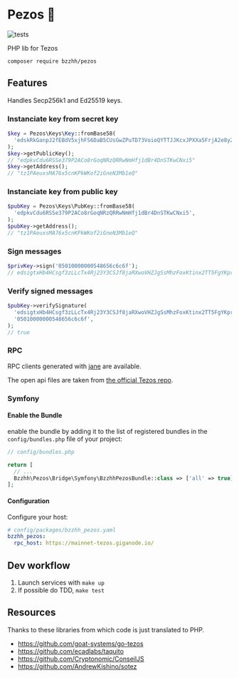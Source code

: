 # Pezos 🌮

![tests](https://github.com/catsoap/pezos/workflows/tests/badge.svg)

PHP lib for Tezos

`composer require bzzhh/pezos`

## Features

Handles Secp256k1 and Ed25519 keys.

### Instanciate key from secret key

```php
$key = Pezos\Keys\Key::fromBase58(
  'edskRkGanpJ2fEBdV5xjhFS6DaB5CUsGwZPuTD73VoioQYTTJJKcxJPXXa5FrjA2e8y2LKqwdXNqB9WB4yAQG3gaQTnp15LwDu',
);
$key->getPublicKey();
// "edpkvCdu6RSSe379P2ACo8rGoqNRzQRRwNmHfj1dBr4DnSTKwCNxi5"
$key->getAddress();
// "tz1PAeuxsMA76x5cnKPkWKof2iGneN3Mb1eQ"
```

### Instanciate key from public key

```php
$pubKey = Pezos\Keys\PubKey::fromBase58(
  'edpkvCdu6RSSe379P2ACo8rGoqNRzQRRwNmHfj1dBr4DnSTKwCNxi5',
);
$pubKey->getAddress();
// "tz1PAeuxsMA76x5cnKPkWKof2iGneN3Mb1eQ"
```

### Sign messages

```php
$privKey->sign('05010000000548656c6c6f');
// edsigtxHb4HCsgf3zLLcTx4Rj23Y3CSJf8jaRXwoVHZJgSsMhzFoxKtinx2TT5FgYKprLVQ9nq8o93MCpmxaTuRB7igT9b6nZyf
```

### Verify signed messages

```php
$pubKey->verifySignature(
  'edsigtxHb4HCsgf3zLLcTx4Rj23Y3CSJf8jaRXwoVHZJgSsMhzFoxKtinx2TT5FgYKprLVQ9nq8o93MCpmxaTuRB7igT9b6nZyf',
  '05010000000548656c6c6f',
);
// true
```

### RPC

RPC clients generated with [jane](https://jane.readthedocs.io/en/latest/documentation/OpenAPI.html) are available.

The open api files are taken from [the official Tezos repo](https://gitlab.com/tezos/tezos/-/tree/master/docs/api).

### Symfony

#### Enable the Bundle

enable the bundle by adding it to the list of registered bundles
in the `config/bundles.php` file of your project:

```php
// config/bundles.php

return [
  // ...
  Bzzhh\Pezos\Bridge\Symfony\BzzhhPezosBundle::class => ['all' => true],
];
```

#### Configuration

Configure your host:

```yaml
# config/packages/bzzhh_pezos.yaml
bzzhh_pezos:
  rpc_host: https://mainnet-tezos.giganode.io/
```

## Dev workflow

1. Launch services with `make up`
2. If possible do TDD, `make test`

## Resources

Thanks to these libraries from which code is just translated to PHP.

- <https://github.com/goat-systems/go-tezos>
- <https://github.com/ecadlabs/taquito>
- <https://github.com/Cryptonomic/ConseilJS>
- <https://github.com/AndrewKishino/sotez>
